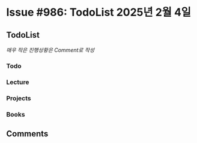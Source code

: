 # Issue #986: TodoList 2025년 2월 4일

## TodoList

*매우 작은 진행상황은 Comment로 작성*

### Todo  

### Lecture

### Projects

### Books


## Comments


